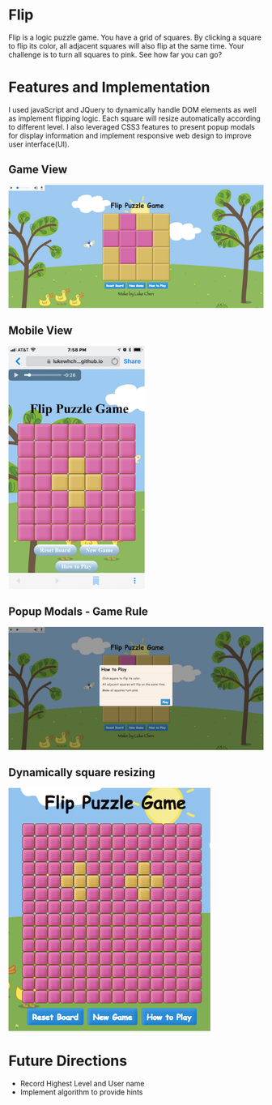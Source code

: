 # Flip
Flip is a logic puzzle game.
You have a grid of squares.
By clicking a square to flip its color, all adjacent squares will also flip at the same time.
Your challenge is to turn all squares to pink.
See how far you can go?

# Features and Implementation
I used javaScript and JQuery to dynamically handle DOM elements as well as implement flipping logic. Each square will resize automatically according to different level.
I also leveraged CSS3 features to present popup modals for display information and implement responsive web design to improve user interface(UI).


## Game View

![Game View](https://github.com/lukewhchen/Flip/blob/master/docs/board.png?raw=true)

## Mobile View

![Mobile](https://github.com/lukewhchen/Flip/blob/master/docs/mobile.PNG?raw=true)

## Popup Modals - Game Rule

![Info Modals](https://github.com/lukewhchen/Flip/blob/master/docs/info-modal.png?raw=true)

## Dynamically square resizing

![Congra Modals](https://github.com/lukewhchen/Flip/blob/master/docs/congra-modal.png?raw=true)


# Future Directions
- Record Highest Level and User name
- Implement algorithm to provide hints
